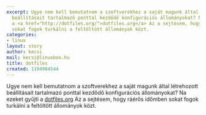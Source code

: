 ```yaml
---
excerpt: Ugye nem kell bemutatnom a szoftverekhez a saját magunk által létrehozott
  beállításait tartalmazó ponttal kezdődő konfigurációs állományokat? Na ezeket gyűjti
  a <a href="http://dotfiles.org/">dotfiles.org</a> Az a sejtésem, hogy ráérős időmben
  sokat fogok turkálni a feltöltött állományok közt.
categories:
- linux
layout: story
author: kecsi
mail: kecsi@linuxbox.hu
title: dotfiles
created: 1194984544
---
```

Ugye nem kell bemutatnom a szoftverekhez a saját magunk által létrehozott beállításait tartalmazó ponttal kezdődő konfigurációs állományokat? Na ezeket gyűjti a <a href="http://dotfiles.org/">dotfiles.org</a> Az a sejtésem, hogy ráérős időmben sokat fogok turkálni a feltöltött állományok közt.
